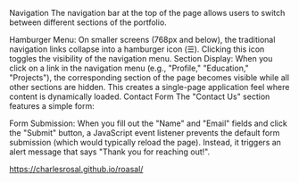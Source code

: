 Navigation
The navigation bar at the top of the page allows users to switch between different sections of the portfolio.

Hamburger Menu: On smaller screens (768px and below), the traditional navigation links collapse into a hamburger icon (☰). Clicking this icon toggles the visibility of the navigation menu.
Section Display: When you click on a link in the navigation menu (e.g., "Profile," "Education," "Projects"), the corresponding section of the page becomes visible while all other sections are hidden. This creates a single-page application feel where content is dynamically loaded.
Contact Form
The "Contact Us" section features a simple form:

Form Submission: When you fill out the "Name" and "Email" fields and click the "Submit" button, a JavaScript event listener prevents the default form submission (which would typically reload the page). Instead, it triggers an alert message that says "Thank you for reaching out!".


https://charlesrosal.github.io/roasal/
